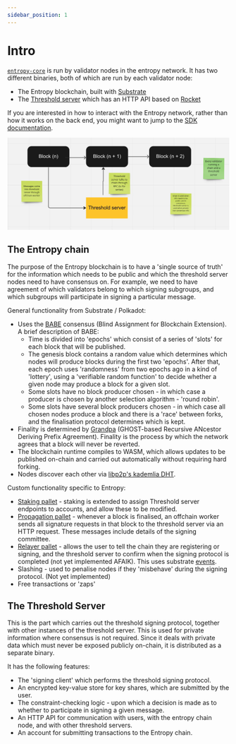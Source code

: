 ```yaml
---
sidebar_position: 1
---
```


# Intro

[`entropy-core`](https://github.com/entropyxyz/entropy-core) is run by validator nodes in the entropy network. It has two different binaries, both of which are run by each validator node:

- The Entropy blockchain, built with [Substrate](https://docs.substrate.io/)
- The [Threshold server](https://github.com/entropyxyz/entropy-core/tree/master/crypto/server) which has an HTTP API based on [Rocket](https://rocket.rs/)

If you are interested in how to interact with the Entropy network, rather than how it works on the back end, you might want to jump to the [SDK documentation](../SDK/intro).

![birdsEye](/img/birdsEye.png)

## The Entropy chain

The purpose of the Entropy blockchain is to have a 'single source of truth' for the information which needs to be public and which the threshold server nodes need to have consensus on. For example, we need to have agreement of which validators belong to which signing subgroups, and which subgroups will participate in signing a particular message.

General functionality from Substrate / Polkadot:
- Uses the [BABE](https://research.web3.foundation/en/latest/polkadot/block-production/Babe.html) consensus (Blind Assignment for Blockchain Extension). A brief description of BABE:
  - Time is divided into 'epochs' which consist of a series of 'slots' for each block that will be published. 
  - The genesis block contains a random value which determines which nodes will produce blocks during the first two 'epochs'. After that, each epoch uses 'randomness' from two epochs ago in a kind of 'lottery', using a 'verifiable random function' to decide whether a given node may produce a block for a given slot.
  - Some slots have no block producer chosen - in which case a producer is chosen by another selection algorithm - 'round robin'.
  - Some slots have several block producers chosen - in which case all chosen nodes produce a block and there is a 'race' between forks, and the finalisation protocol determines which is kept. 
- Finality is determined by [Grandpa](https://github.com/w3f/consensus/blob/master/pdf/grandpa.pdf) (GHOST-based Recursive ANcestor Deriving Prefix Agreement). Finality is the process by which the network agrees that a block will never be reverted.
- The blockchain runtime compiles to WASM, which allows updates to be published on-chain and carried out automatically without requiring hard forking. 
- Nodes discover each other via [libp2p's kademlia DHT](https://github.com/libp2p/specs/blob/master/kad-dht/README.md).

Custom functionality specific to Entropy:
- [Staking pallet](https://github.com/entropyxyz/entropy-core/blob/master/pallets/staking/src/lib.rs) - staking is extended to assign Threshold server endpoints to accounts, and allow these to be modified.
- [Propagation pallet](https://github.com/entropyxyz/entropy-core/blob/master/pallets/propagation/src/lib.rs) - whenever a block is finalised, an offchain worker sends all signature requests in that block to the threshold server via an HTTP request. These messages include details of the signing committee.
- [Relayer pallet](https://github.com/entropyxyz/entropy-core/blob/master/pallets/relayer/src/lib.rs) - allows the user to tell the chain they are  registering or signing, and the threshold server to confirm when the signing protocol is completed (not yet implemented AFAIK).  This uses substrate [events](https://docs.substrate.io/build/events-and-errors). 
- Slashing - used to penalise nodes if they 'misbehave' during the signing protocol. (Not yet implemented)
- Free transactions or 'zaps' 

<!-- [discussion on terminology around zaps](https://github.com/entropyxyz/entropy-core/issues/202) -->
<!-- [discussion on free tx distribution methods](https://github.com/entropyxyz/entropy-core/issues/203) -->

## The Threshold Server 

This is the part which carries out the threshold signing protocol, together with other instances of the threshold server. This is used for private information where consensus is not required. Since it deals with private data which must never be exposed publicly on-chain, it is distributed as a separate binary.

It has the following features: 
- The 'signing client' which performs the threshold signing protocol.
- An encrypted key-value store for key shares, which are submitted by the user.
- The constraint-checking logic - upon which a decision is made as to whether to participate in signing a given message.
- An HTTP API for communication with users, with the entropy chain node, and with other threshold servers. 
- An account for submitting transactions to the Entropy chain. 
